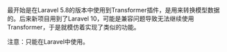 最开始是在Laravel 5.8的版本中使用到Transformer插件，是用来转换模型数据的。后来新项目用到了Laravel 10，可能是兼容问题导致无法继续使用Transformer，于是就模仿着实现了类似的功能。

注意：只能在Laravel中使用。